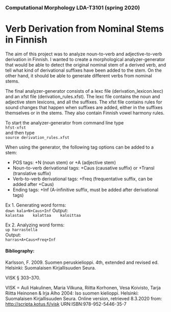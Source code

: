 ### Computational Morphology LDA-T3101 (spring 2020) 

# Verb Derivation from Nominal Stems in Finnish

The aim of this project was to analyze noun-to-verb and adjective-to-verb derivation in Finnish. I wanted to create a morphological analyzer-generator that would be able to detect the original nominal stem of a derived verb, and tell what kind of derivational suffixes have been added to the stem. On the other hand, it should be able to generate different verbs from nominal stems. 

The final analyzer-generator  consists of a lexc file (derivation_lexicon.lexc) and an xfst file (derivation_rules.xfst). The lexc file contains the noun and adjective stem lexicons, and all the suffixes. The xfst file contains rules for sound changes that happen when suffixes are added, either in the suffixes themselves or in the stems. They also contain Finnish vowel harmony rules.

To start the analyzer-generator from command line type  
`hfst-xfst`  
and then type  
`source derivation_rules.xfst`  

When using the generator, the following tag options can be added to a stem:  
- POS tags: +N (noun stem) or +A (adjective stem) 
- Noun-to-verb derivational tags: +Caus (causative suffix) or +Transl (translative suffix) 
- Verb-to-verb derivational tags: +Freq (frequentative suffix, can be added after +Caus) 
- Ending tags: +Inf (A-infinitive suffix, must be added after derivational tags) 

Ex 1. Generating word forms:  
`down kala+N+Caus+Inf`
Output:  
`kalastaa   
kalattaa   
kaloittaa`  

Ex 2. Analyzing word forms:  
`up harrastella`  
Output:  
`harras+A+Caus+Freq+Inf `  

#### Bibliography:
Karlsson, F. 2009. Suomen peruskielioppi. 4th, extended and revised ed. Helsinki: Suomalaisen Kirjallisuuden Seura. 

VISK § 303–370. 

VISK = Auli Hakulinen, Maria Vilkuna, Riitta Korhonen, Vesa Koivisto, Tarja Riitta Heinonen & Irja Alho 2004: Iso suomen kielioppi. Helsinki: Suomalaisen Kirjallisuuden Seura. Online version, retrieved 8.3.2020 from: http://scripta.kotus.fi/visk URN:ISBN:978-952-5446-35-7 
